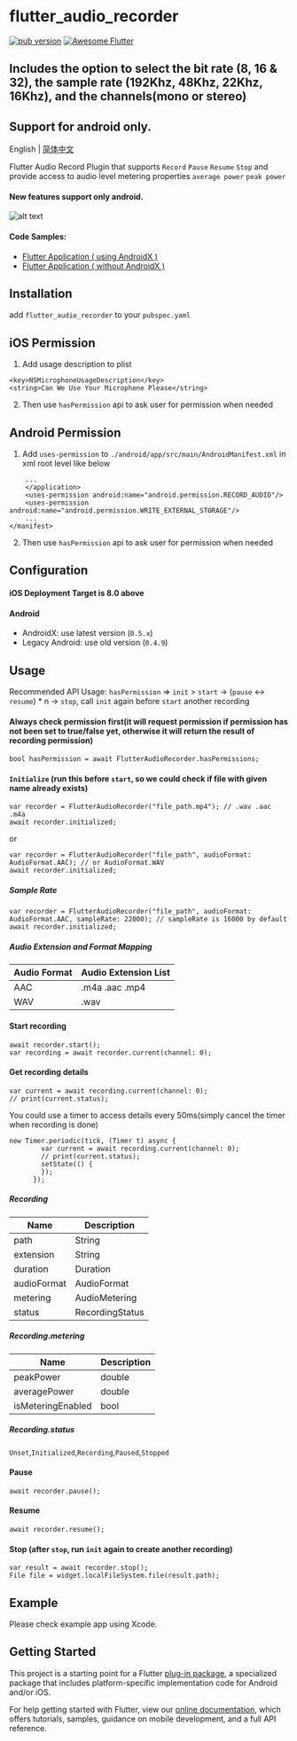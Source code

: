 # flutter_audio_recorder
<p align="left">
  <a href="https://pub.dartlang.org/packages/flutter_audio_recorder"><img alt="pub version" src="https://img.shields.io/pub/v/flutter_audio_recorder.svg?style=flat-square"></a>
  <a href="https://github.com/Solido/awesome-flutter">
   <img alt="Awesome Flutter" src="https://img.shields.io/badge/Awesome-Flutter-blue.svg?longCache=true&style=flat-square" />
</a>
</p>

## Includes the option to select the bit rate (8, 16 & 32), the sample rate (192Khz, 48Khz, 22Khz, 16Khz), and the channels(mono or stereo)
## Support for android only.

English | [简体中文](./README-zh_CN.md)

Flutter Audio Record Plugin that supports `Record` `Pause` `Resume` `Stop` and provide access to audio level metering properties `average power` `peak power`
#### New features support only android.

![alt text](./example/screenshot.png)


#### Code Samples: 
- [Flutter Application ( using AndroidX )](https://github.com/nikli2009/flutter_audio_recorder_demo/tree/android-x)
- [Flutter Application ( without AndroidX )](https://github.com/nikli2009/flutter_audio_recorder_demo/tree/non-android-x)

## Installation
add `flutter_audio_recorder` to your `pubspec.yaml`

## iOS Permission 
1. Add usage description to plist 
```
<key>NSMicrophoneUsageDescription</key>
<string>Can We Use Your Microphone Please</string>
```
2. Then use `hasPermission` api to ask user for permission when needed

## Android Permission
1. Add `uses-permission` to `./android/app/src/main/AndroidManifest.xml` in xml root level like below
```
    ...
    </application>
    <uses-permission android:name="android.permission.RECORD_AUDIO"/>
    <uses-permission android:name="android.permission.WRITE_EXTERNAL_STORAGE"/>
    ...
</manifest>
```
2. Then use `hasPermission` api to ask user for permission when needed

## Configuration
#### iOS Deployment Target is 8.0 above
#### Android
- AndroidX: use latest version (`0.5.x`)
- Legacy Android: use old version (`0.4.9`)

## Usage 
Recommended API Usage: `hasPermission` => `init` > `start` -> (`pause` <-> `resume`) * n -> `stop`, call `init` again before `start` another recording

#### Always check permission first(it will request permission if permission has not been set to true/false yet, otherwise it will return the result of recording permission)
```
bool hasPermission = await FlutterAudioRecorder.hasPermissions;
```

#### `Initialize` (run this before `start`, so we could check if file with given name already exists)
```
var recorder = FlutterAudioRecorder("file_path.mp4"); // .wav .aac .m4a
await recorder.initialized;
```

or 

```
var recorder = FlutterAudioRecorder("file_path", audioFormat: AudioFormat.AAC); // or AudioFormat.WAV
await recorder.initialized;
```

##### Sample Rate
```
var recorder = FlutterAudioRecorder("file_path", audioFormat: AudioFormat.AAC, sampleRate: 22000); // sampleRate is 16000 by default
await recorder.initialized;
```

##### Audio Extension and Format Mapping
| Audio Format  | Audio Extension List |
| ------------- | ------------- |
| AAC  | .m4a .aac .mp4  |
| WAV  | .wav  |

#### Start recording
```
await recorder.start();
var recording = await recorder.current(channel: 0);
```

#### Get recording details
```
var current = await recording.current(channel: 0);
// print(current.status);
```
You could use a timer to access details every 50ms(simply cancel the timer when recording is done)
```
new Timer.periodic(tick, (Timer t) async {
        var current = await recording.current(channel: 0);
        // print(current.status);
        setState(() {
        });
      });
```

##### Recording
| Name  | Description |
| ------------- | ------------- |
| path  | String  |
| extension  | String  |
| duration  | Duration  |
| audioFormat  | AudioFormat  |
| metering  | AudioMetering  |
| status  | RecordingStatus  |

##### Recording.metering
| Name  | Description |
| ------------- | ------------- |
| peakPower  | double  |
| averagePower  | double  |
| isMeteringEnabled  | bool  |

##### Recording.status
`Unset`,`Initialized`,`Recording`,`Paused`,`Stopped`


#### Pause
```
await recorder.pause();
```

#### Resume
```
await recorder.resume();
```

#### Stop (after `stop`, run `init` again to create another recording)
```
var result = await recorder.stop();
File file = widget.localFileSystem.file(result.path);
```

## Example
Please check example app using Xcode.


## Getting Started

This project is a starting point for a Flutter
[plug-in package](https://flutter.dev/developing-packages/),
a specialized package that includes platform-specific implementation code for
Android and/or iOS.

For help getting started with Flutter, view our 
[online documentation](https://flutter.dev/docs), which offers tutorials, 
samples, guidance on mobile development, and a full API reference.
